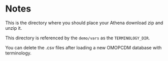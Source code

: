 # Notes

This is the directory where you should place your Athena download zip and
unzip it.

This directory is referenced by the `demo/vars` as the `TERMINOLOGY_DIR`.

You can delete the .csv files after loading a new OMOPCDM database with
terminology.
